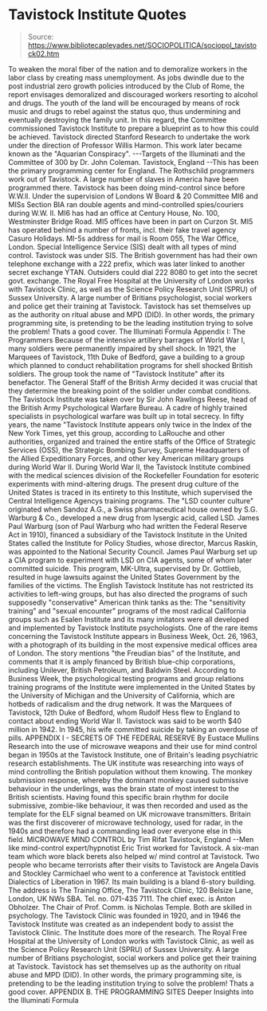 # Tavistock Institute Quotes

> Source: https://www.bibliotecapleyades.net/SOCIOPOLITICA/sociopol_tavistock02.htm

To weaken the moral fiber of the nation and to demoralize
workers in the labor class by creating mass unemployment. As
jobs dwindle due to the post industrial zero growth policies
introduced by
the Club of Rome, the report envisages demoralized
and discouraged workers resorting to alcohol and drugs. The
youth of the land will be encouraged by means of rock music and
drugs to rebel against the status quo, thus undermining and
eventually destroying the family unit. In this regard, the
Committee commissioned Tavistock Institute to prepare a
blueprint as to how this could be achieved. Tavistock directed
Stanford Research to undertake the work under the direction of
Professor Willis Harmon. This work later became known as the
"Aquarian Conspiracy".
---Targets of the Illuminati and the
Committee of 300 by Dr. John Coleman.
Tavistock, England
--This has been the primary programming center
for England. The Rothschild programmers work out of Tavistock. A
large number of slaves in America have been programmed there.
Tavistock has been doing mind-control since before W.W.ll. Under
the supervision of Londons W Board & 20 Committee MI6 and MISs
Section BIA ran double agents and mind-controlled spies/couriers
during W.W. II. MI6 has had an office at Century House, No. 100,
Westminster Bridge Road. MI5 offices have been in part on Curzon
St. MI5 has operated behind a number of fronts, incl. their fake
travel agency Casuro Holidays. MI-5s address for mail is Room
055, The War Office, London. Special Intelligence Service (SIS)
dealt with all types of mind control. Tavistock was under SIS.
The British government has had their own telephone exchange with
a 222 prefix, which was later linked to another secret exchange
YTAN. Outsiders could dial 222 8080 to get into the secret govt.
exchange.
The Royal Free Hospital at the University of London works with
Tavistock Clinic, as well as the Science Policy Research Unit (SPRU)
of Sussex University. A large number of Britians psychologist,
social workers and police get their training at Tavistock.
Tavistock has set themselves up as the authority on ritual abuse
and MPD (DID). In other words, the primary programming site, is
pretending to be the leading institution trying to solve the
problem! Thats a good cover.
The Illuminati Formula Appendix I:
The Programmers
Because of the intensive artillery barrages of World War I, many
soldiers were permanently impaired by shell shock. In 1921, the
Marquees of Tavistock, 11th Duke of Bedford, gave a building to
a group which planned to conduct rehabilitation programs for
shell shocked British soldiers. The group took the name of "Tavistock
Institute" after its benefactor. The General Staff of the
British Army decided it was crucial that they determine the
breaking point of the soldier under combat conditions. The Tavistock Institute was taken over by
Sir John Rawlings Reese,
head of the British Army Psychological Warfare Bureau.
A cadre of highly trained
specialists in psychological warfare was built up in total
secrecy. In fifty years, the name "Tavistock Institute appears
only twice in the Index of the New York Times, yet this group,
according to LaRouche and other authorities, organized and
trained the entire staffs of the Office of Strategic Services (OSS),
the Strategic Bombing Survey, Supreme Headquarters of the Allied
Expeditionary Forces, and other key American military groups
during World War II. During World War II, the Tavistock
Institute combined with the medical sciences division of the
Rockefeller Foundation for esoteric experiments with
mind-altering drugs. The present drug culture of the United
States is traced in its entirety to this Institute, which
supervised the Central Intelligence Agencys training programs.
The "LSD counter culture" originated
when Sandoz A.G., a Swiss pharmaceutical house owned by
S.G.
Warburg & Co., developed a new drug from lysergic acid, called
LSD. James Paul Warburg (son of Paul Warburg who had written the
Federal Reserve Act in 1910), financed a subsidiary of the Tavistock Institute in the United States called the
Institute
for Policy Studies, whose director, Marcus Raskin, was appointed
to the National Security Council. James Paul Warburg set up a
CIA program to experiment with LSD on CIA agents, some of whom
later committed suicide. This program,
MK-Ultra, supervised by
Dr. Gottlieb, resulted in huge lawsuits against the United
States Government by the families of the victims.
The English Tavistock Institute has not restricted its
activities to left-wing groups, but has also directed the
programs of such supposedly "conservative" American think tanks
as the:
The "sensitivity training" and "sexual
encounter" programs of the most radical California groups such
as
Esalen Institute and its many imitators were all developed
and implemented by Tavistock Institute psychologists.
One of the rare items concerning the Tavistock Institute appears
in Business Week, Oct. 26, 1963, with a photograph of its
building in the most expensive medical offices area of London.
The story mentions "the Freudian bias" of the Institute, and
comments that it is amply financed by British blue-chip
corporations, including Unilever, British Petroleum, and Baldwin
Steel. According to Business Week, the psychological testing
programs and group relations training programs of the Institute
were implemented in the United States by the University of
Michigan and the University of California, which are hotbeds of
radicalism and the drug network.
It was the Marquees of Tavistock, 12th Duke of Bedford, whom
Rudolf Hess flew to England to contact about ending World War
II. Tavistock was said to be worth $40 million in 1942. In 1945,
his wife committed suicide by taking an overdose of pills.
APPENDIX I - SECRETS OF THE FEDERAL
RESERVE By Eustace Mullins
Research into the use of microwave weapons and their use for
mind control began in 1950s at the Tavistock Institute, one of
Britain's leading psychiatric research establishments. The UK
institute was researching into ways of mind controlling the
British population without them knowing. The monkey submission
response, whereby the dominant monkey caused submissive behaviour in the underlings, was the brain state of most
interest to the British scientists. Having found this specific
brain rhythm for docile submissive, zombie-like behaviour, it
was then recorded and used as the template for the ELF signal
beamed on UK microwave transmitters. Britain was the first
discoverer of microwave technology, used for radar, in the 1940s
and therefore had a commanding lead over everyone else in this
field.
MICROWAVE MIND CONTROL by Tim Rifat
Tavistock, England
--Men like mind-control expert/hypnotist
Eric Trist
worked for Tavistock. A six-man team which wore black berets
also helped w/ mind control at Tavistock.
Two people who became terrorists after their visits to Tavistock
are Angela Davis and Stockley Carmichael who went to a
conference at Tavistock entitled Dialectics of Liberation in
1967. Its main building is a bland 6-story building. The
address is The Training Office, The Tavistock Clinic, 120
Belsize Lane, London, UK NWs SBA. Tel. no. 071-435 7111. The
chief exec. is Anton Obholzer. The Chair of Prof. Comm. is
Nicholas Temple.
Both are skilled in psychology. The
Tavistock
Clinic was founded in 1920, and in 1946 the Tavistock Institute
was created as an independent body to assist the Tavistock
Clinic. The Institute does more of the research. The Royal Free
Hospital at the University of London works with Tavistock
Clinic, as well as the Science Policy Research Unit (SPRU) of
Sussex University. A large number of Britians psychologist,
social workers and police get their training at Tavistock.
Tavistock has set themselves up as the authority on ritual abuse
and MPD (DID). In other words, the primary programming site, is
pretending to be the leading institution trying to solve the
problem! Thats a good cover.
APPENDIX B. THE PROGRAMMING SITES
Deeper Insights into the Illuminati Formula

